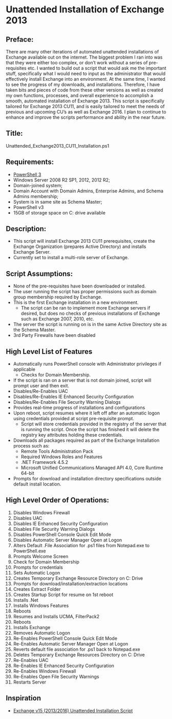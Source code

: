 Unattended Installation of Exchange 2013
=====
Preface:
-----------
There are many other iterations of automated unattended installations of Exchange available out on the internet. The biggest problem I ran into was that they were either too complex, or don’t work without a series of pre-requisites etc. I wanted to build out a script that would ask me the important stuff, specifically what I would need to input as the administrator that would effectively install Exchange into an environment. At the same time, I wanted to see the progress of my downloads, and installations. Therefore, I have taken bits and pieces of code from these other versions as well as created my own functions, processes, and overall experience to accomplish a smooth, automated installation of Exchange 2013. This script is specifically tailored for Exchange 2013 CU11, and is easily tailored to meet the needs of previous and upcoming CU’s as well as Exchange 2016. I plan to continue to enhance and improve the scripts performance and ability in the near future.

Title:
-----------
Unattended_Exchange2013_CU11_Installation.ps1

Requirements:
-----------
* [PowerShell 3](http://www.microsoft.com/en-us/download/details.aspx?id=34595)
* Windows Server 2008 R2 SP1, 2012, 2012 R2;
* Domain-joined system;
* Domain Account with Domain Admins, Enterprise Admins, and Schema Admins membership;
* System is in same site as Schema Master;
* PowerShell v3
* 15GB of storage space on C: drive available

Description:
-----------
* This script will install Exchange 2013 CU11 prerequisites, create the Exchange Organization (prepares Active Directory) and installs Exchange Server.
* Currently set to install a multi-role server of Exchange.

Script Assumptions:
-----------
* None of the pre-requisites have been downloaded or installed. 
* The user running the script has proper permissions such as domain group membership required by Exchange.
* This is the first Exchange installation in a new environment. 
  * The script can be ran to implement more Exchange servers if desired, but does no checks of previous installations of Exchange such as Exchange 2007, 2010, etc. 
* The server the script is running on is in the same Active Directory site as the Schema Master.
* 3rd Party Firewalls have been disabled

High Level List of Features
-----------
* Automatically runs PowerShell console with Administrator privileges if applicable
  * Checks for Domain Membership. 
* If the script is ran on a server that is not domain joined, script will prompt user and then exit.
* Disables/Re-Enables UAC
* Disables/Re-Enables IE Enhanced Security Configuration
* Disables/Re-Enables File Security Warning Dialogs
* Provides real-time progress of installations and configurations
* Upon reboot, script resumes where it left off after an automatic logon using credentials provided at script pre-requisite prompt.
  * Script will store credentials provided in the registry of the server that is running the script. Once the script has finished it will delete the registry key attributes holding these credentials. 
* Downloads all packages required as part of the Exchange Installation process such as: 
  * Remote Tools Administration Pack
  * Required Windows Roles and Features
  * .NET Framework 4.5.2
  * Microsoft Unified Communications Managed API 4.0, Core Runtime 64-bit
* Prompts for download and installation directory specifications outside default install location.

High Level Order of Operations:
-----------
1.	Disables Windows Firewall
2.	Disables UAC
3.	Disables IE Enhanced Security Configuration
4.	Disables File Security Warning Dialogs
5.	Disables PowerShell Console Quick Edit Mode
6.	Disables Automatic Server Manager Open at Logon
7.	Alters Default .File Association for .ps1 files from Notepad.exe to PowerShell.exe 
8.	Prompts Welcome Screen
9.	Check for Domain Membership
10.	Prompts for credentials
11.	Sets Automatic Logon
12.	Creates Temporary Exchange Resource Directory on C: Drive
13.	Prompts for download/installation/extraction locations
14.	Creates Extract Folder
15.	Creates Startup Script for resume on 1st reboot
16.	Installs .Net
17.	Installs Windows Features
18.	Reboots
19.	Resumes and Installs UCMA, FilterPack2
20.	Reboots
21.	Installs Exchange
22.	Removes Automatic Logon
23.	Re-Enables PowerShell Console Quick Edit Mode
24.	Re-Enables Automatic Server Manager Open at Logon
25.	Reverts default file association for .ps1 back to Notepad.exe 
26.	Deletes Temporary Exchange Resources Directory on C: Drive
27.	Re-Enables UAC
28.	Re-Enables IE Enhanced Security Configuration
29.	Re-Enables Windows Firewall
30.	Re-Enables Open File Security Warnings
31.	Restarts Server

Inspiration
-----------

* [Exchange v15 (2013/2016) Unattended Installation Script](https://gallery.technet.microsoft.com/office/Exchange-2013-Unattended-e97ccda4)
